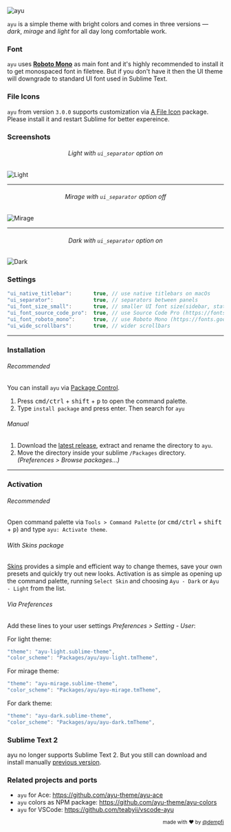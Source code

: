 ![ayu](https://i.imgur.com/akLUOXg.png)

`ayu` is a simple theme with bright colors and comes in three versions — *dark*, *mirage* and *light* for all day long comfortable work.

### Font

`ayu` uses [__Roboto Mono__](https://www.google.com/fonts/specimen/Roboto+Mono) as main font and it's highly recommended to install it to get monospaced font in filetree. But if you don't have it then the UI theme will downgrade to standard UI font used in Sublime Text.

### File Icons

`ayu` from version `3.0.0` supports customization via [A File Icon](https://github.com/ihodev/a-file-icon) package. Please install it and restart Sublime for better expereince.

### Screenshots

<h6 align='center'>Light with <code>ui_separator</code> option on</h6>

![Light](https://i.imgur.com/pQQfIio.png)

---


<h6 align='center'>Mirage with <code>ui_separator</code> option off</h6>

![Mirage](https://i.imgur.com/KYXJbBu.png)

---

<h6 align='center'>Dark with <code>ui_separator</code> option on</h6>

![Dark](https://i.imgur.com/lo8XBTr.png)

### Settings

```js
"ui_native_titlebar":       true, // use native titlebars on macOs
"ui_separator":             true, // separators between panels
"ui_font_size_small":       true, // smaller UI font size(sidebar, statusbar etc)
"ui_font_source_code_pro":  true, // use Source Code Pro (https://fonts.google.com/specimen/Source+Code+Pro) as UI font
"ui_font_roboto_mono":      true, // use Roboto Mono (https://fonts.google.com/specimen/Roboto+Mono) as UI font
"ui_wide_scrollbars":       true, // wider scrollbars
```

---

### Installation

###### Recommended

You can install `ayu` via [Package Control](https://packagecontrol.io/).

1. Press <kbd>cmd/ctrl</kbd> + <kbd>shift</kbd> + <kbd>p</kbd> to open the command palette.
2. Type `install package` and press enter. Then search for `ayu`

###### Manual

1. Download the [latest release](https://github.com/dempfi/ayu/releases/latest), extract and rename the directory to `ayu`.
2. Move the directory inside your sublime `/Packages` directory. *(Preferences > Browse packages...)*

---

### Activation

###### Recommended

Open command palette via `Tools > Command Palette` (or <kbd>cmd/ctrl</kbd> + <kbd>shift</kbd> + <kbd>p</kbd>) and type `ayu: Activate theme`.


###### With Skins package

[Skins](https://packagecontrol.io/packages/Skins) provides a simple and efficient way to change themes, save your own presets and quickly try out new looks. Activation is as simple as opening up the command palette, running `Select Skin` and choosing `Ayu - Dark` or `Ayu - Light` from the list.


###### Via Preferences

Add these lines to your user settings *Preferences > Setting - User*:

For light theme:

```js
"theme": "ayu-light.sublime-theme",
"color_scheme": "Packages/ayu/ayu-light.tmTheme",
```

For mirage theme:

```js
"theme": "ayu-mirage.sublime-theme",
"color_scheme": "Packages/ayu/ayu-mirage.tmTheme",
```

For dark theme:

```js
"theme": "ayu-dark.sublime-theme",
"color_scheme": "Packages/ayu/ayu-dark.tmTheme",
```

### Sublime Text 2

ayu no longer supports Sublime Text 2. But you still can download
and install manually [previous version](https://github.com/dempfi/ayu/releases/tag/3.2.2).

### Related projects and ports

- `ayu` for Ace: https://github.com/ayu-theme/ayu-ace
- `ayu` colors as NPM package: https://github.com/ayu-theme/ayu-colors
- `ayu` for VSCode: https://github.com/teabyii/vscode-ayu

<div align="right"><sup>
  made with ❤️ by <a href="https://github.com/dempfi">@dempfi</a>
</sup></div>
